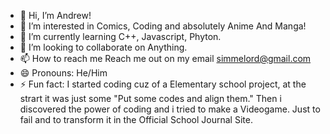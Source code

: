 - 👋 Hi, I’m Andrew!
- 👀 I’m interested in Comics, Coding and absolutely Anime And Manga!
- 🌱 I’m currently learning C++, Javascript, Phyton.
- 💞️ I’m looking to collaborate on Anything.
- 📫 How to reach me Reach me out on my email simmelord@gmail.com
- 😄 Pronouns: He/Him
- ⚡ Fun fact: I started coding cuz of a Elementary school project, at the strart it was just some "Put some codes and align them." Then i discovered the power of coding and i tried to make a Videogame. Just to fail and to transform it in the Official School Journal Site. 
